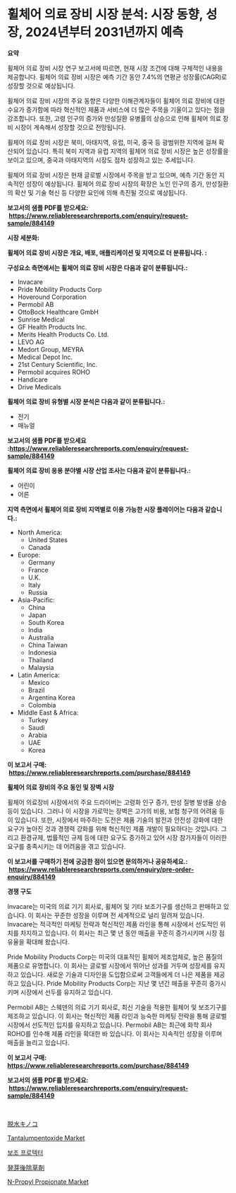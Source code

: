 <p><h1>휠체어 의료 장비 시장 분석: 시장 동향, 성장, 2024년부터 2031년까지 예측</h1></p><p><strong>요약</strong></p>
<p><p>휠체어 의료 장비 시장 연구 보고서에 따르면, 현재 시장 조건에 대해 구체적인 내용을 제공합니다. 휠체어 의료 장비 시장은 예측 기간 동안 7.4%의 연평균 성장률(CAGR)로 성장할 것으로 예상됩니다. </p><p>휠체어 의료 장비 시장의 주요 동향은 다양한 이해관계자들이 휠체어 의료 장비에 대한 수요가 증가함에 따라 혁신적인 제품과 서비스에 더 많은 주목을 기울이고 있다는 점을 강조합니다. 또한, 고령 인구의 증가와 만성질환 유병률의 상승으로 인해 휠체어 의료 장비 시장이 계속해서 성장할 것으로 전망됩니다. </p><p>휠체어 의료 장비 시장은 북미, 아태지역, 유럽, 미국, 중국 등 광범위한 지역에 걸쳐 확산되어 있습니다. 특히 북미 지역과 유럽 지역의 휠체어 의료 장비 시장은 높은 성장률을 보이고 있으며, 중국과 아태지역의 시장도 점차 성장하고 있는 추세입니다. </p><p>휠체어 의료 장비 시장은 현재 글로벌 시장에서 주목을 받고 있으며, 예측 기간 동안 지속적인 성장이 예상됩니다. 휠체어 의료 장비 시장의 확장은 노인 인구의 증가, 만성질환의 확산 및 기술 혁신 등 다양한 요인에 의해 촉진될 것으로 예상됩니다.</p></p>
<p><strong>보고서의 샘플 PDF를 받으세요: &nbsp;<a href="https://www.reliableresearchreports.com/enquiry/request-sample/884149">https://www.reliableresearchreports.com/enquiry/request-sample/884149</a></strong></p>
<p><strong>시장 세분화:</strong></p>
<p><strong> 휠체어 의료 장비 시장은 개요, 배포, 애플리케이션 및 지역으로 더 분류됩니다. :</strong></p>
<p><strong>구성요소 측면에서는 휠체어 의료 장비 시장은 다음과 같이 분류됩니다.:</strong></p>
<p><ul><li>Invacare</li><li>Pride Mobility Products Corp</li><li>Hoveround Corporation</li><li>Permobil AB</li><li>OttoBock Healthcare GmbH</li><li>Sunrise Medical</li><li>GF Health Products Inc.</li><li>Merits Health Products Co. Ltd.</li><li>LEVO AG</li><li>Medort Group, MEYRA</li><li>Medical Depot Inc.</li><li>21st Century Scientific, Inc.</li><li>Permobil acquires ROHO</li><li>Handicare</li><li>Drive Medicals</li></ul></p>
<p><strong> 휠체어 의료 장비 유형별 시장 분석은 다음과 같이 분류됩니다.:</strong></p>
<p><ul><li>전기</li><li>매뉴얼</li></ul></p>
<p><strong>보고서의 샘플 PDF를 받으세요 :<a href="https://www.reliableresearchreports.com/enquiry/request-sample/884149">https://www.reliableresearchreports.com/enquiry/request-sample/884149</a></strong></p>
<p><strong> 휠체어 의료 장비 응용 분야별 시장 산업 조사는 다음과 같이 분류됩니다.:</strong></p>
<p><ul><li>어린이</li><li>어른</li></ul></p>
<p><strong>지역 측면에서 휠체어 의료 장비 지역별로 이용 가능한 시장 플레이어는 다음과 같습니다.:</strong></p>
<p><ul>
    <li>
        North America:
        <ul>
            <li>United States</li>
            <li>Canada</li>
        </ul>
    </li>
    <li>
        Europe:
        <ul>
            <li>Germany</li>
            <li>France</li>
            <li>U.K.</li>
            <li>Italy</li>
            <li>Russia</li>
        </ul>
    </li>
    <li>
        Asia-Pacific:
        <ul>
            <li>China</li>
            <li>Japan</li>
            <li>South Korea</li>
            <li>India</li>
            <li>Australia</li>
            <li>China Taiwan</li>
            <li>Indonesia</li>
            <li>Thailand</li>
            <li>Malaysia</li>
        </ul>
    </li>
    <li>
        Latin America:
        <ul>
            <li>Mexico</li>
            <li>Brazil</li>
            <li>Argentina Korea</li>
            <li>Colombia</li>
        </ul>
    </li>
    <li>
        Middle East & Africa:
        <ul>
            <li>Turkey</li>
            <li>Saudi</li>
            <li>Arabia</li>
            <li>UAE</li>
            <li>Korea</li>
        </ul>
    </li>
    </ul></p>
<p><strong>이 보고서 구매: &nbsp;<a href="https://www.reliableresearchreports.com/purchase/884149">https://www.reliableresearchreports.com/purchase/884149</a></strong></p>
<p><strong>휠체어 의료 장비의 주요 동인 및 장벽 시장</strong></p>
<p><p>휠체어 의료장비 시장에서의 주요 드라이버는 고령화 인구 증가, 만성 질병 발생율 상승 등이 있습니다. 그러나 이 시장을 가로막는 장벽은 고가의 비용, 보험 청구의 어려움 등이 있습니다. 또한, 시장에서 마주하는 도전은 제품 기술의 발전과 안전성 강화에 대한 요구가 높아진 것과 경쟁력 강화를 위해 혁신적인 제품 개발이 필요하다는 것입니다. 그리고 환경규제, 법률적인 규제 등에 대한 요구도 증가하고 있어 시장 참가자들이 이러한 요구를 충족시키는 데 어려움을 겪고 있습니다.</p></p>
<p><strong>이 보고서를 구매하기 전에 궁금한 점이 있으면 문의하거나 공유하세요.: &nbsp;<a href="https://www.reliableresearchreports.com/enquiry/pre-order-enquiry/884149">https://www.reliableresearchreports.com/enquiry/pre-order-enquiry/884149</a></strong></p>
<p><strong>경쟁 구도</strong></p>
<p><p>Invacare는 미국의 의료 기기 회사로, 휠체어 및 기타 보조기구를 생산하고 판매하고 있습니다. 이 회사는 꾸준한 성장을 이루며 전 세계적으로 널리 알려져 있습니다. Invacare는 적극적인 마케팅 전략과 혁신적인 제품 라인을 통해 시장에서 선도적인 위치를 차지하고 있습니다. 이 회사는 최근 몇 년 동안 매출을 꾸준히 증가시키며 시장 점유율을 확대해 왔습니다.</p><p>Pride Mobility Products Corp는 미국의 대표적인 휠체어 제조업체로, 높은 품질의 제품으로 유명합니다. 이 회사는 글로벌 시장에서 뛰어난 성과를 거두며 성장세를 유지하고 있습니다. 새로운 기술과 디자인을 도입함으로써 고객들에게 더 나은 제품을 제공하고 있습니다. Pride Mobility Products Corp는 지난 몇 년간 매출을 꾸준히 증가시키며 시장에서 선두를 유지하고 있습니다.</p><p>Permobil AB는 스웨덴의 의료 기기 회사로, 최신 기술을 적용한 휠체어 및 보조기구를 제조하고 있습니다. 이 회사는 혁신적인 제품 라인과 능숙한 마케팅 전략을 통해 글로벌 시장에서 선도적인 입지를 유지하고 있습니다. Permobil AB는 최근에 화학 회사 ROHO를 인수해 제품 라인을 확대한 바 있습니다. 이 회사는 지속적인 성장을 이루며 매출을 늘리고 있습니다.</p></p>
<p><strong>이 보고서 구매: &nbsp; <a href="https://www.reliableresearchreports.com/purchase/884149">https://www.reliableresearchreports.com/purchase/884149</a></strong></p>
<p><strong>보고서의 샘플 PDF를 받으세요: &nbsp;<a href="https://www.reliableresearchreports.com/enquiry/request-sample/884149">https://www.reliableresearchreports.com/enquiry/request-sample/884149</a></strong><strong></strong></p>
<p>&nbsp;</p>
<p><p><a href="https://medium.com/@annchovey2023/%E4%B9%BE%E7%87%A5%E3%81%97%E3%81%9F%E3%82%AD%E3%83%8E%E3%82%B3%E5%B8%82%E5%A0%B4%E3%81%AF-2021%E5%B9%B4%E3%81%BE%E3%81%A7%E3%81%AE%E5%B8%82%E5%A0%B4%E3%82%B7%E3%82%A7%E3%82%A2-%E3%82%B5%E3%82%A4%E3%82%BA-%E4%BA%88%E6%B8%AC%E3%82%92%E4%B8%BB%E3%81%AA%E7%84%A6%E7%82%B9%E3%81%AB%E3%81%97%E3%81%A6%E3%81%84%E3%81%BE%E3%81%99-31815b5616d1">脱水キノコ</a></p><p><a href="https://github.com/edytherolanlouisejk1miz0wig/Market-Research-Report-List-1/blob/main/tantalumpentoxide-market.md">Tantalumpentoxide Market</a></p><p><a href="https://medium.com/@ethawolf/%EB%B3%B4%EC%A1%B0-%EB%B3%B4%ED%98%B8%EA%B8%B0-%EC%8B%9C%EC%9E%A5-%EC%A0%90%EC%9C%A0%EC%9C%A8-%EC%A7%84%ED%99%94-%EB%B0%8F-%EC%8B%9C%EC%9E%A5-%EC%84%B1%EC%9E%A5-%EB%8F%99%ED%96%A5-2024%EB%85%84-2031%EB%85%84-7ff0052f3e1d">보조 프로텍터</a></p><p><a href="https://medium.com/@aurelianghideanu2022/%E9%99%A4%E8%8D%89%E5%89%A4%E3%81%AE%E5%B8%82%E5%A0%B4%E8%A6%8F%E6%A8%A1-%E5%B8%82%E5%A0%B4%E3%81%AE%E5%B1%95%E6%9C%9B%E3%81%A8%E5%B8%82%E5%A0%B4%E4%BA%88%E6%B8%AC-2024%E5%B9%B4%E3%81%8B%E3%82%892031%E5%B9%B4-0e22d517a4ca">発芽後除草剤</a></p><p><a href="https://github.com/RoccoManning/Market-Research-Report-List-4/blob/main/n-propyl-propionate-market.md">N-Propyl Propionate Market</a></p></p>